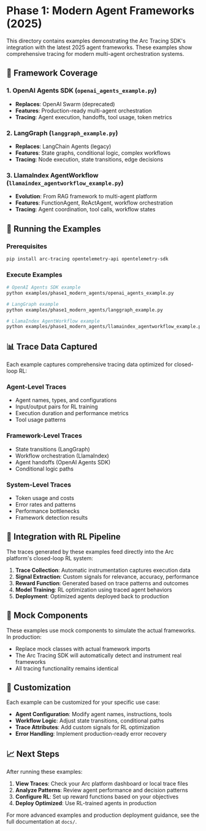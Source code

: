 # Phase 1: Modern Agent Frameworks (2025)

This directory contains examples demonstrating the Arc Tracing SDK's integration with the latest 2025 agent frameworks. These examples show comprehensive tracing for modern multi-agent orchestration systems.

## 🎯 Framework Coverage

### 1. OpenAI Agents SDK (`openai_agents_example.py`)
- **Replaces**: OpenAI Swarm (deprecated)
- **Features**: Production-ready multi-agent orchestration
- **Tracing**: Agent execution, handoffs, tool usage, token metrics

### 2. LangGraph (`langgraph_example.py`) 
- **Replaces**: LangChain Agents (legacy)
- **Features**: State graphs, conditional logic, complex workflows
- **Tracing**: Node execution, state transitions, edge decisions

### 3. LlamaIndex AgentWorkflow (`llamaindex_agentworkflow_example.py`)
- **Evolution**: From RAG framework to multi-agent platform
- **Features**: FunctionAgent, ReActAgent, workflow orchestration
- **Tracing**: Agent coordination, tool calls, workflow states

## 🚀 Running the Examples

### Prerequisites
```bash
pip install arc-tracing opentelemetry-api opentelemetry-sdk
```

### Execute Examples
```bash
# OpenAI Agents SDK example
python examples/phase1_modern_agents/openai_agents_example.py

# LangGraph example  
python examples/phase1_modern_agents/langgraph_example.py

# LlamaIndex AgentWorkflow example
python examples/phase1_modern_agents/llamaindex_agentworkflow_example.py
```

## 📊 Trace Data Captured

Each example captures comprehensive tracing data optimized for closed-loop RL:

### Agent-Level Traces
- Agent names, types, and configurations
- Input/output pairs for RL training
- Execution duration and performance metrics
- Tool usage patterns

### Framework-Level Traces  
- State transitions (LangGraph)
- Workflow orchestration (LlamaIndex)
- Agent handoffs (OpenAI Agents SDK)
- Conditional logic paths

### System-Level Traces
- Token usage and costs
- Error rates and patterns
- Performance bottlenecks
- Framework detection results

## 🔄 Integration with RL Pipeline

The traces generated by these examples feed directly into the Arc platform's closed-loop RL system:

1. **Trace Collection**: Automatic instrumentation captures execution data
2. **Signal Extraction**: Custom signals for relevance, accuracy, performance
3. **Reward Function**: Generated based on trace patterns and outcomes
4. **Model Training**: RL optimization using traced agent behaviors
5. **Deployment**: Optimized agents deployed back to production

## 📝 Mock Components

These examples use mock components to simulate the actual frameworks. In production:

- Replace mock classes with actual framework imports
- The Arc Tracing SDK will automatically detect and instrument real frameworks
- All tracing functionality remains identical

## 🔧 Customization

Each example can be customized for your specific use case:

- **Agent Configuration**: Modify agent names, instructions, tools
- **Workflow Logic**: Adjust state transitions, conditional paths
- **Trace Attributes**: Add custom signals for RL optimization
- **Error Handling**: Implement production-ready error recovery

## 📈 Next Steps

After running these examples:

1. **View Traces**: Check your Arc platform dashboard or local trace files
2. **Analyze Patterns**: Review agent performance and decision patterns  
3. **Configure RL**: Set up reward functions based on your objectives
4. **Deploy Optimized**: Use RL-trained agents in production

For more advanced examples and production deployment guidance, see the full documentation at `docs/`.